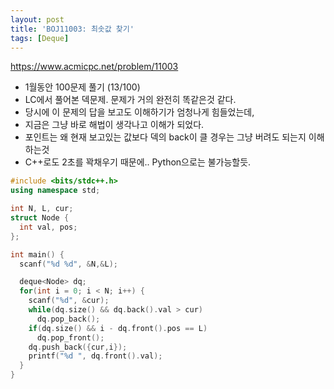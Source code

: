 ```yaml
---
layout: post
title: 'BOJ11003: 최솟값 찾기'
tags: [Deque]
---
```


<https://www.acmicpc.net/problem/11003>

- 1월동안 100문제 풀기 (13/100)
- LC에서 풀어본 덱문제. 문제가 거의 완전히 똑같은것 같다.
- 당시에 이 문제의 답을 보고도 이해하기가 엄청나게 힘들었는데,
- 지금은 그냥 바로 해법이 생각나고 이해가 되었다.
- 포인트는 왜 현재 보고있는 값보다 덱의 back이 클 경우는 그냥 버려도 되는지 이해하는것
- C++로도 2초를 꽉채우기 때문에.. Python으로는 불가능할듯.

```c++
#include <bits/stdc++.h>
using namespace std;

int N, L, cur;
struct Node {
  int val, pos;
};

int main() {
  scanf("%d %d", &N,&L);

  deque<Node> dq;
  for(int i = 0; i < N; i++) {
    scanf("%d", &cur);
    while(dq.size() && dq.back().val > cur)
      dq.pop_back();
    if(dq.size() && i - dq.front().pos == L)
      dq.pop_front();
    dq.push_back({cur,i});
    printf("%d ", dq.front().val);
  }
}

```